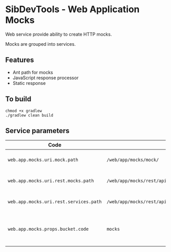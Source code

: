 # SibDevTools - Web Application Mocks

Web service provide ability to create HTTP mocks.

Mocks are grouped into services.

## Features

* Ant path for mocks
* JavaScript response processor
* Static response

## To build

```shell
chmod +x gradlew
./gradlew clean build
```

## Service parameters

| Code                                   | Value                                                 | Description                        |
|----------------------------------------|-------------------------------------------------------|------------------------------------|
| `web.app.mocks.uri.mock.path`          | `/web/app/mocks/mock/`                                | Url for mocks request              |
| `web.app.mocks.uri.rest.mocks.path`    | `/web/app/mocks/rest/api/services/{serviceId}/mocks/` | Url for Rest mocks request         |
| `web.app.mocks.uri.rest.services.path` | `/web/app/mocks/rest/api/services/`                   | Url for Rest services request      |
| `web.app.mocks.props.bucket.code`      | `mocks`                                               | Used bucket code for mocks storing |
